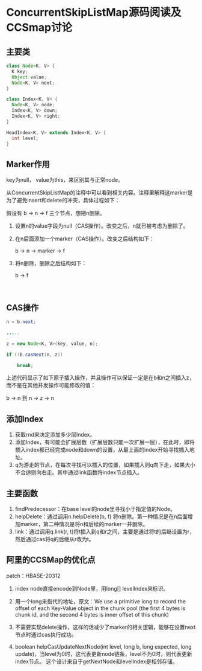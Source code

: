 # ConcurrentSkipListMap源码阅读及CCSmap讨论



## 主要类

```java
class Node<K, V> {
  K key;
  Object value;
  Node<K, V> next;
}

class Index<K, V> {
  Node<K, V> node;
  Index<K, V> down;
  Index<K, V> right;
}

HeadIndex<K, V> extends Index<K, V> {
  int level;
}
```



## Marker作用

key为null， value为this，来区别其与正常node。

从ConcurrentSkipListMap的注释中可以看到相关内容。注释里解释这marker是为了避免insert和delete的冲突，具体过程如下：

假设有 b -> n -> f 三个节点，想把n删除。

1. 设置n的value字段为null（CAS操作）。改变之后，n就已被考虑为删除了。

2. 在n后面添加一个marker（CAS操作）。改变之后结构如下：

   b -> n -> marker -> f 

3. 将n删除，删除之后结构如下：

   b  -> f 

   ​

## CAS操作

```java
n = b.next;

.....

z = new Node<K, V>(key, value, n);

if (!b.casNext(n, z))

	break;

```

上述代码显示了如下原子插入操作，并且操作可以保证一定是在b和n之间插入z，而不是在其他并发操作可能修改的值：

b -> n 到 n -> z -> n



## 添加Index

1. 获取rnd来决定添加多少层Index。
2. 添加Index，有可能会扩展层数（扩展层数只能一次扩展一层），在此时，即将插入index都已经完成node和down的设置，从最上面的index开始寻找插入地址。
3. q为游走的节点，在每次寻找可以插入的位置，如果插入则q向下走，如果大小不合适则向右走。其中通过link函数将index节点插入。



## 主要函数

1. findPredecessor：在base level的node里寻找小于指定值的Node。
2. helpDelete：通过调用n.helpDelete(b, f) 将n删除。第一种情况是在n后面增加marker，第二种情况是将n和后续的marker一并删除。
3. link：通过调用q.link(r, t)将t插入到q和r之间，主要是通过将t的后继设置为r，然后通过cas将q的后继从r改为t。



## 阿里的CCSMap的优化点

patch：HBASE-20312

1. index node直接encode到Node里，用long[] levelIndex来标识。

2. 用一个long来指代的地址，原文：We use a primitive long to record the offset of each Key-Value object in
   the chunk pool (the first 4 bytes is chunk id, and the second 4 bytes is
   inner offset of this chunk)

3. 不需要实现delete操作，这样的话减少了marker的相关逻辑，能够在设置next节点时通过cas执行成功。

4. boolean helpCasUpdateNextNode(int level, long b, long expected, long update)，当level为0时，这代表更新node链条，level不为0时，则代表更新index节点。 这个设计来自于getNextNode和levelIndex是相邻存储。

   ​

